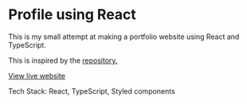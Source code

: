 # Profile using React

This is my small attempt at making a portfolio website using React and TypeScript. 

This is inspired by the [repository.](https://github.com/mdyeates/my-portfolio)

[View live website](https://nivruthabalaji.com/)

Tech Stack: React, TypeScript, Styled components
